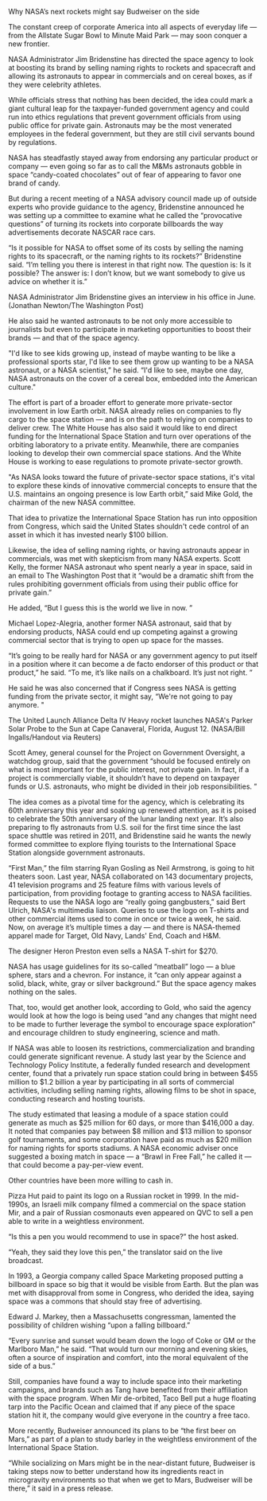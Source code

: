 Why NASA’s next rockets might say Budweiser on the side

The constant creep of corporate America into all aspects of everyday life — from the Allstate Sugar Bowl to Minute Maid Park — may soon conquer a new frontier.



NASA Administrator Jim Bridenstine has directed the space agency to look at boosting its brand by selling naming rights to rockets and spacecraft and allowing its astronauts to appear in commercials and on cereal boxes, as if they were celebrity athletes.

While officials stress that nothing has been decided, the idea could mark a giant cultural leap for the taxpayer-funded government agency and could run into ethics regulations that prevent government officials from using public office for private gain. Astronauts may be the most venerated employees in the federal government, but they are still civil servants bound by regulations.

NASA has steadfastly stayed away from endorsing any particular product or company — even going so far as to call the M&Ms astronauts gobble in space “candy-coated chocolates” out of fear of appearing to favor one brand of candy.

But during a recent meeting of a NASA advisory council made up of outside experts who provide guidance to the agency, Bridenstine announced he was setting up a committee to examine what he called the “provocative questions” of turning its rockets into corporate billboards the way advertisements decorate NASCAR race cars.

“Is it possible for NASA to offset some of its costs by selling the naming rights to its spacecraft, or the naming rights to its rockets?” Bridenstine said. “I’m telling you there is interest in that right now. The question is: Is it possible? The answer is: I don’t know, but we want somebody to give us advice on whether it is.”

NASA Administrator Jim Bridenstine gives an interview in his office in June. (Jonathan Newton/The Washington Post)

He also said he wanted astronauts to be not only more accessible to journalists but even to participate in marketing opportunities to boost their brands — and that of the space agency.

"I'd like to see kids growing up, instead of maybe wanting to be like a professional sports star, I'd like to see them grow up wanting to be a NASA astronaut, or a NASA scientist,” he said. “I'd like to see, maybe one day, NASA astronauts on the cover of a cereal box, embedded into the American culture."

The effort is part of a broader effort to generate more private-sector involvement in low Earth orbit. NASA already relies on companies to fly cargo to the space station — and is on the path to relying on companies to deliver crew. The White House has also said it would like to end direct funding for the International Space Station and turn over operations of the orbiting laboratory to a private entity. Meanwhile, there are companies looking to develop their own commercial space stations. And the White House is working to ease regulations to promote private-sector growth.

"As NASA looks toward the future of private-sector space stations, it's vital to explore these kinds of innovative commercial concepts to ensure that the U.S. maintains an ongoing presence is low Earth orbit,” said Mike Gold, the chairman of the new NASA committee.

That idea to privatize the International Space Station has run into opposition from Congress, which said the United States shouldn't cede control of an asset in which it has invested nearly $100 billion.

Likewise, the idea of selling naming rights, or having astronauts appear in commercials, was met with skepticism from many NASA experts. Scott Kelly, the former NASA astronaut who spent nearly a year in space, said in an email to The Washington Post that it “would be a dramatic shift from the rules prohibiting government officials from using their public office for private gain.”

He added, “But I guess this is the world we live in now. ”

Michael Lopez-Alegria, another former NASA astronaut, said that by endorsing products, NASA could end up competing against a growing commercial sector that is trying to open up space for the masses.

“It’s going to be really hard for NASA or any government agency to put itself in a position where it can become a de facto endorser of this product or that product,” he said. “To me, it’s like nails on a chalkboard. It’s just not right. ”

He said he was also concerned that if Congress sees NASA is getting funding from the private sector, it might say, “We're not going to pay anymore. "

The United Launch Alliance Delta IV Heavy rocket launches NASA's Parker Solar Probe to the Sun at Cape Canaveral, Florida, August 12. (NASA/Bill Ingalls/Handout via Reuters)

Scott Amey, general counsel for the Project on Government Oversight, a watchdog group, said that the government “should be focused entirely on what is most important for the public interest, not private gain. In fact, if a project is commercially viable, it shouldn’t have to depend on taxpayer funds or U.S. astronauts, who might be divided in their job responsibilities. ”

The idea comes as a pivotal time for the agency, which is celebrating its 60th anniversary this year and soaking up renewed attention, as it is poised to celebrate the 50th anniversary of the lunar landing next year. It’s also preparing to fly astronauts from U.S. soil for the first time since the last space shuttle was retired in 2011, and Bridenstine said he wants the newly formed committee to explore flying tourists to the International Space Station alongside government astronauts.

“First Man,” the film starring Ryan Gosling as Neil Armstrong, is going to hit theaters soon. Last year, NASA collaborated on 143 documentary projects, 41 television programs and 25 feature films with various levels of participation, from providing footage to granting access to NASA facilities. Requests to use the NASA logo are “really going gangbusters,” said Bert Ulrich, NASA's multimedia liaison. Queries to use the logo on T-shirts and other commercial items used to come in once or twice a week, he said. Now, on average it’s multiple times a day — and there is NASA-themed apparel made for Target, Old Navy, Lands' End, Coach and H&M.

The designer Heron Preston even sells a NASA T-shirt for $270.

NASA has usage guidelines for its so-called “meatball” logo — a blue sphere, stars and a chevron. For instance, it “can only appear against a solid, black, white, gray or silver background.” But the space agency makes nothing on the sales.

That, too, would get another look, according to Gold, who said the agency would look at how the logo is being used “and any changes that might need to be made to further leverage the symbol to encourage space exploration” and encourage children to study engineering, science and math.

If NASA was able to loosen its restrictions, commercialization and branding could generate significant revenue. A study last year by the Science and Technology Policy Institute, a federally funded research and development center, found that a privately run space station could bring in between $455 million to $1.2 billion a year by participating in all sorts of commercial activities, including selling naming rights, allowing films to be shot in space, conducting research and hosting tourists.

The study estimated that leasing a module of a space station could generate as much as $25 million for 60 days, or more than $416,000 a day. It noted that companies pay between $8 million and $13 million to sponsor golf tournaments, and some corporation have paid as much as $20 million for naming rights for sports stadiums. A NASA economic adviser once suggested a boxing match in space — a “Brawl in Free Fall,” he called it — that could become a pay-per-view event.

Other countries have been more willing to cash in.

Pizza Hut paid to paint its logo on a Russian rocket in 1999. In the mid-1990s, an Israeli milk company filmed a commercial on the space station Mir, and a pair of Russian cosmonauts even appeared on QVC to sell a pen able to write in a weightless environment.

“Is this a pen you would recommend to use in space?” the host asked.

“Yeah, they said they love this pen,” the translator said on the live broadcast.

In 1993, a Georgia company called Space Marketing proposed putting a billboard in space so big that it would be visible from Earth. But the plan was met with disapproval from some in Congress, who derided the idea, saying space was a commons that should stay free of advertising.

Edward J. Markey, then a Massachusetts congressman, lamented the possibility of children wishing “upon a falling billboard.”

“Every sunrise and sunset would beam down the logo of Coke or GM or the Marlboro Man,” he said. “That would turn our morning and evening skies, often a source of inspiration and comfort, into the moral equivalent of the side of a bus.”

Still, companies have found a way to include space into their marketing campaigns, and brands such as Tang have benefited from their affiliation with the space program. When Mir de-orbited, Taco Bell put a huge floating tarp into the Pacific Ocean and claimed that if any piece of the space station hit it, the company would give everyone in the country a free taco.

More recently, Budweiser announced its plans to be “the first beer on Mars,” as part of a plan to study barley in the weightless environment of the International Space Station.

“While socializing on Mars might be in the near-distant future, Budweiser is taking steps now to better understand how its ingredients react in microgravity environments so that when we get to Mars, Budweiser will be there,” it said in a press release.
